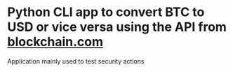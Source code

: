 # Python CLI app to convert BTC to USD or vice versa using the API from [blockchain.com](https://www.blockchain.com/api)

Application mainly used to test security actions